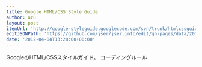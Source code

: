 ```yaml
---
title: Google HTML/CSS Style Guide
author: azu
layout: post
itemUrl: 'http://google-styleguide.googlecode.com/svn/trunk/htmlcssguide.xml'
editJSONPath: 'https://github.com/jser/jser.info/edit/gh-pages/data/2012/04/index.json'
date: '2012-04-04T13:28:00+00:00'
---
```

GoogleのHTML/CSSスタイルガイド。
コーディングルール
